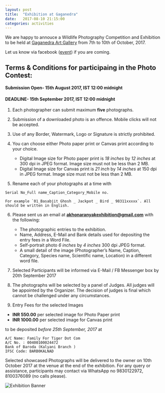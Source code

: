 ```yaml
---
layout: post
title:  "Exhibition at Gaganedra"
date:   2017-08-10 21:15:00
categories: activities
---
```


We are happy to annouce a Wildlife Photography Competition and Exhibition to be held at [Gaganedra Art Gallery](https://www.google.co.in/maps/place/Gaganendra+Art+Gallery/@22.5418855,88.3439196,17z/data=!3m1!4b1!4m5!3m4!1s0x3a027715a426eb4d:0x84928d22f7e33d62!8m2!3d22.5418806!4d88.3461083?hl=en) from 7th to 10th of October, 2017.

Let us know via facebook ([event](https://www.facebook.com/events/1424406834263943/permalink/1424406840930609/)) if you are coming.

## Terms & Conditions for participaing in the Photo Contest:

#### Submission Open- 15th August 2017, IST 12:00 midnight

#### DEADLINE- 15th September 2017, IST 12:00 midnight

1. Each photographer can submit maximum **five** photographs.

2. Submission of a downloaded photo is an offence. Mobile clicks will not be accepted.

3. Use of any Border, Watermark, Logo or Signature is strictly prohibited.

4. You can choose either Photo paper print or Canvas print according to your choice.

   * Digital Image size for Photo paper print is *18 inches* by *12 inches* at 300 dpi in JPEG format. Image size must not be less than 2 MB.
   * Digital Image size for Canvas print is *21 inch* by *14 inches* at 150 dpi in JPEG format. Image size must not be less than 2 MB.


5. Rename each of your photographs at a time with

~~~~~~~~
Serial No_Full name_Caption_Category_Mobile no.
~~~~~~~~~
    For example `01_Basabjit Ghosh _ Jackpot _ Bird _ 98311xxxxx`. All should be written in English.

6. Please sent us an email at **akhonaranyakexhibition@gmail.com** with the following:
   * The photographic entries to the exhibition.
   * Name, Address, E-Mail and Bank details used for depositing the entry fees in a Word File.
   * Self-portrait photo *6 inches* by *4 inches* 300 dpi JPEG format.
   *  A small detail of the image (Photographer’s Name, Caption, Category, Species name, Scientific name, Location) in a different word file. 


9. Selected Participants will be informed via E-Mail / FB Messenger box by 20th September 2017

10. The photographs will be selected by a panel of Judges. All judges will be appointed by the Organizer. The decision of judges is final which cannot be challenged under any circumstances.

11. Entry Fees for the selected Images
   * **INR 550.00** per selected image for Photo Paper print
   * **INR 1000.00** per selected image for Canvas print

to be deposited *before 25th September, 2017* at

~~~~~~~~
A/C Name: Family For Tiger Dot Com
A/C No. : 00400100024472
Bank of Baroda (Kalyani Branch )
IFSC Code: BARB0KALNAD
~~~~~~~~

Selected showcased Photographs will be delivered to the owner on 10th October 2017 at the venue at the end of the exhibition.
For any query or assistance, participants may contact via WhatsApp no 9830122972, 8100376089 (no calls please).

![Exhibition Banner](https://raw.githubusercontent.com/sailik1991/akhonaranyak/master/images/WhatsApp%20Image%202017-08-10%20at%2021.22.13.jpeg)
